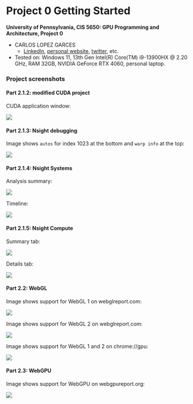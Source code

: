 Project 0 Getting Started
====================

**University of Pennsylvania, CIS 5650: GPU Programming and Architecture, Project 0**

* CARLOS LOPEZ GARCES
  * [LinkedIn](https://www.linkedin.com/in/clopezgarces/), [personal website](https://carlos-lopez-garces.github.io/), [twitter](https://x.com/clopezgarces), etc.
* Tested on: Windows 11, 13th Gen Intel(R) Core(TM) i9-13900HX @ 2.20 GHz, RAM 32GB, NVIDIA GeForce RTX 4060, personal laptop.

### Project screenshots

#### Part 2.1.2: modified CUDA project

CUDA application window:

![](images/part_2_1_2.png)

#### Part 2.1.3: Nsight debugging

Image shows `autos` for index 1023 at the bottom and `warp info` at the top:

![](images/part_2_1_3_warp_info_and_autos.png)

#### Part 2.1.4: Nsight Systems

Analysis summary:

![](images/part_2_1_4_nsight_systems_analysis_summary.png)

Timeline:

![](images/part_2_1_4_nsight_systems_timeline.png)

#### Part 2.1.5: Nsight Compute

Summary tab:

![](images/part_2_1_5_nsight_compute_summary.png)

Details tab:

![](images/part_2_1_5_nsight_compute_details.png)

#### Part 2.2: WebGL

Image shows support for WebGL 1 on webglreport.com:

![](images/part_2_2_webglreport_webgl1.png)

Image shows support for WebGL 2 on webglreport.com:

![](images/part_2_2_webglreport_webgl2.png)

Image shows support for WebGL 1 and 2 on chrome://gpu:

![](images/part_2_2_webglreport_chrome_gpu.png)

#### Part 2.3: WebGPU

Image shows support for WebGPU on webgpureport.org:

![](images/part_2_3_webgpureport.png)